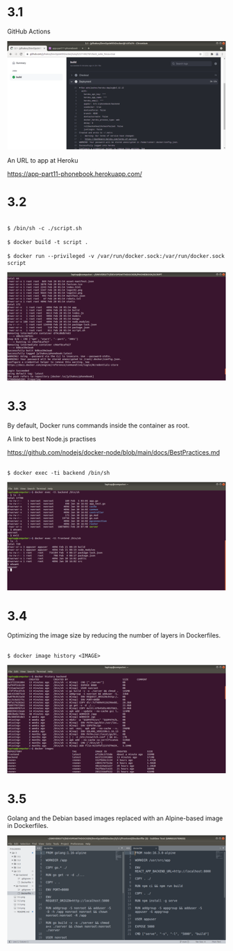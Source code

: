 # 3.1

GitHub Actions

![alt text](https://github.com/jylhakos/DevOpsWithDocker/blob/main/3/3.1.png?raw=true)

An URL to app at Heroku

https://app-part11-phonebook.herokuapp.com/

# 3.2

```

$ /bin/sh -c ./script.sh

$ docker build -t script .

$ docker run --privileged -v /var/run/docker.sock:/var/run/docker.sock script

```
![alt text](https://github.com/jylhakos/DevOpsWithDocker/blob/main/3/3.2.png?raw=true)

# 3.3

By default, Docker runs commands inside the container as root.

A link to best Node.js practises

https://github.com/nodejs/docker-node/blob/main/docs/BestPractices.md

```

$ docker exec -ti backend /bin/sh

```
![alt text](https://github.com/jylhakos/DevOpsWithDocker/blob/main/3/3.3.png?raw=true)

# 3.4

Optimizing the image size by reducing the number of layers in Dockerfiles.

```

$ docker image history <IMAGE>

```
![alt text](https://github.com/jylhakos/DevOpsWithDocker/blob/main/3/3.4.png?raw=true)

# 3.5

Golang and the Debian based images replaced with an Alpine-based image in Dockerfiles.

![alt text](https://github.com/jylhakos/DevOpsWithDocker/blob/main/3/3.5.png?raw=true)
